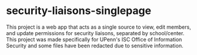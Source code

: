 # security-liaisons-singlepage
This project is a web app that acts as a single source to view, edit members, and update permissions for security liaisons, separated by school/center. This project was made specifically for UPenn's ISC Office of Information Security and some files have been redacted due to sensitive information.
